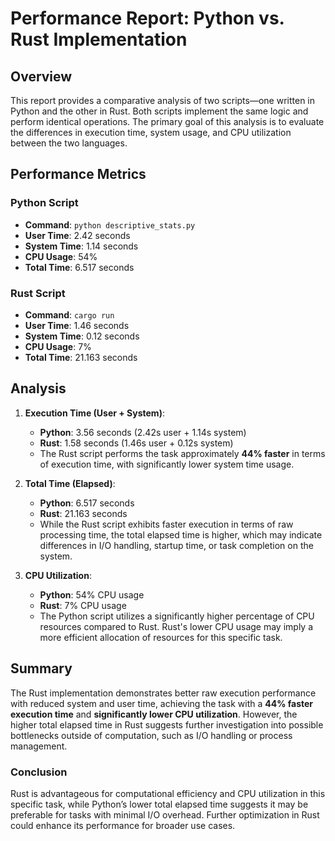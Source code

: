 # Performance Report: Python vs. Rust Implementation

## Overview

This report provides a comparative analysis of two scripts—one written in Python and the other in Rust. Both scripts implement the same logic and perform identical operations. The primary goal of this analysis is to evaluate the differences in execution time, system usage, and CPU utilization between the two languages.

## Performance Metrics

### Python Script

- **Command**: `python descriptive_stats.py`
- **User Time**: 2.42 seconds
- **System Time**: 1.14 seconds
- **CPU Usage**: 54%
- **Total Time**: 6.517 seconds

### Rust Script

- **Command**: `cargo run`
- **User Time**: 1.46 seconds
- **System Time**: 0.12 seconds
- **CPU Usage**: 7%
- **Total Time**: 21.163 seconds

## Analysis

1. **Execution Time (User + System)**:

   - **Python**: 3.56 seconds (2.42s user + 1.14s system)
   - **Rust**: 1.58 seconds (1.46s user + 0.12s system)
   - The Rust script performs the task approximately **44% faster** in terms of execution time, with significantly lower system time usage.

2. **Total Time (Elapsed)**:

   - **Python**: 6.517 seconds
   - **Rust**: 21.163 seconds
   - While the Rust script exhibits faster execution in terms of raw processing time, the total elapsed time is higher, which may indicate differences in I/O handling, startup time, or task completion on the system.

3. **CPU Utilization**:
   - **Python**: 54% CPU usage
   - **Rust**: 7% CPU usage
   - The Python script utilizes a significantly higher percentage of CPU resources compared to Rust. Rust's lower CPU usage may imply a more efficient allocation of resources for this specific task.

## Summary

The Rust implementation demonstrates better raw execution performance with reduced system and user time, achieving the task with a **44% faster execution time** and **significantly lower CPU utilization**. However, the higher total elapsed time in Rust suggests further investigation into possible bottlenecks outside of computation, such as I/O handling or process management.

### Conclusion

Rust is advantageous for computational efficiency and CPU utilization in this specific task, while Python’s lower total elapsed time suggests it may be preferable for tasks with minimal I/O overhead. Further optimization in Rust could enhance its performance for broader use cases.
